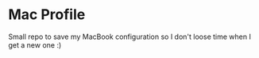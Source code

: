 # Mac Profile
Small repo to save my MacBook configuration so I don't loose time when I get a new one :)